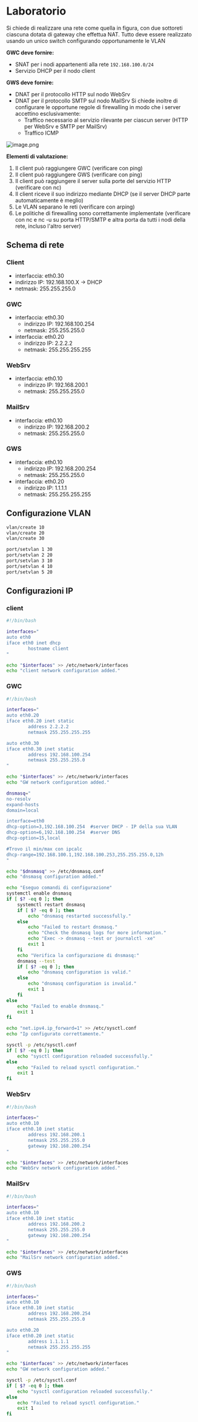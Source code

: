 # Laboratorio

Si chiede di realizzare una rete come quella in figura, con due sottoreti ciascuna dotata di gateway che
effettua NAT. Tutto deve essere realizzato usando un unico switch configurando opportunamente le VLAN

**GWC deve fornire:**
- SNAT per i nodi appartenenti alla rete `192.168.100.0/24`
- Servizio DHCP per il nodo client

**GWS deve fornire:**
- DNAT per il protocollo HTTP sul nodo WebSrv
- DNAT per il protocollo SMTP sul nodo MailSrv
Si chiede inoltre di configurare le opportune regole di firewalling in modo che i server accettino
esclusivamente:
    - Traffico necessario al servizio rilevante per ciascun server (HTTP per WebSrv e SMTP per
    MailSrv)
    - Traffico ICMP

![image.png](/Marionnet/img/image_5.png)

**Elementi di valutazione:**
1. Il client può raggiungere GWC (verificare con ping)
2. Il client può raggiungere GWS (verificare con ping)
3. Il client può raggiungere il server sulla porte del servizio HTTP (verificare con nc)
4. Il client riceve il suo indirizzo mediante DHCP (se il server DHCP parte automaticamente è meglio)
5. Le VLAN separano le reti (verificare con arping)
6. Le politiche di firewalling sono correttamente implementate (verificare con nc e nc -u su porta
HTTP/SMTP e altra porta da tutti i nodi della rete, incluso l'altro server)

## Schema di rete

### Client

- interfaccia: eth0.30
- indirizzo IP: 192.168.100.X -> DHCP
- netmask: 255.255.255.0

### GWC

- interfaccia: eth0.30
    - indirizzo IP: 192.168.100.254
    - netmask: 255.255.255.0
- interfaccia: eth0.20
    - indirizzo IP: 2.2.2.2
    - netmask: 255.255.255.255

### WebSrv

- interfaccia: eth0.10
    - indirizzo IP: 192.168.200.1
    - netmask: 255.255.255.0

### MailSrv

- interfaccia: eth0.10
    - indirizzo IP: 192.168.200.2
    - netmask: 255.255.255.0

### GWS

- interfaccia: eth0.10
    - indirizzo IP: 192.168.200.254
    - netmask: 255.255.255.0
- interfaccia: eth0.20
    - indirizzo IP: 1.1.1.1
    - netmask: 255.255.255.255

## Configurazione VLAN

```bash
vlan/create 10
vlan/create 20
vlan/create 30

port/setvlan 1 30
port/setvlan 2 20
port/setvlan 3 10
port/setvlan 4 10
port/setvlan 5 20


```

## Configurazioni IP

### client

```bash
#!/bin/bash

interfaces="
auto eth0
iface eth0 inet dhcp
        hostname client
"

echo "$interfaces" >> /etc/network/interfaces
echo "client network configuration added."
```

### GWC

```bash
#!/bin/bash

interfaces="
auto eth0.20
iface eth0.20 inet static
        address 2.2.2.2
        netmask 255.255.255.255

auto eth0.30
iface eth0.30 inet static
        address 192.168.100.254
        netmask 255.255.255.0
"

echo "$interfaces" >> /etc/network/interfaces
echo "GW network configuration added."

dnsmasq="
no-resolv
expand-hosts
domain=local

interface=eth0
dhcp-option=3,192.168.100.254  #server DHCP - IP della sua VLAN
dhcp-option=6,192.168.100.254  #server DNS
dhcp-option=15,local

#Trovo il min/max con ipcalc
dhcp-range=192.168.100.1,192.168.100.253,255.255.255.0,12h
"

echo "$dnsmasq" >> /etc/dnsmasq.conf
echo "dnsmasq configuration added."

echo "Eseguo comandi di configurazione"
systemctl enable dnsmasq
if [ $? -eq 0 ]; then
    systemctl restart dnsmasq
    if [ $? -eq 0 ]; then
        echo "dnsmasq restarted successfully."
    else
        echo "Failed to restart dnsmasq."
        echo "Check the dnsmasq logs for more information."
        echo "Exec -> dnsmasq --test or journalctl -xe"
        exit 1
    fi
    echo "Verifica la configurazione di dnsmasq:"
    dnsmasq --test
    if [ $? -eq 0 ]; then
        echo "dnsmasq configuration is valid."
    else
        echo "dnsmasq configuration is invalid."
        exit 1
    fi
else
    echo "Failed to enable dnsmasq."
    exit 1
fi

echo "net.ipv4.ip_forward=1" >> /etc/sysctl.conf
echo "Ip configurato correttamente."

sysctl -p /etc/sysctl.conf
if [ $? -eq 0 ]; then
    echo "sysctl configuration reloaded successfully."
else
    echo "Failed to reload sysctl configuration."
    exit 1
fi

```

### WebSrv

```bash
#!/bin/bash

interfaces="
auto eth0.10
iface eth0.10 inet static
        address 192.168.200.1
        netmask 255.255.255.0
        gateway 192.168.200.254
"

echo "$interfaces" >> /etc/network/interfaces
echo "WebSrv network configuration added."
```

### MailSrv

```bash
#!/bin/bash

interfaces="
auto eth0.10
iface eth0.10 inet static
        address 192.168.200.2
        netmask 255.255.255.0
        gateway 192.168.200.254
"

echo "$interfaces" >> /etc/network/interfaces
echo "MailSrv network configuration added."
```

### GWS

```bash
#!/bin/bash

interfaces="
auto eth0.10
iface eth0.10 inet static
        address 192.168.200.254
        netmask 255.255.255.0

auto eth0.20
iface eth0.20 inet static
        address 1.1.1.1
        netmask 255.255.255.255
"

echo "$interfaces" >> /etc/network/interfaces
echo "GW network configuration added."

sysctl -p /etc/sysctl.conf
if [ $? -eq 0 ]; then
    echo "sysctl configuration reloaded successfully."
else
    echo "Failed to reload sysctl configuration."
    exit 1
fi

```